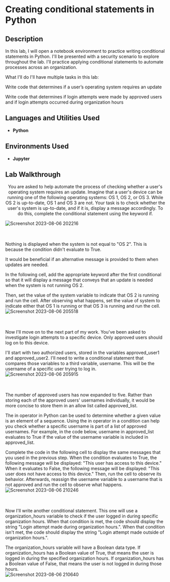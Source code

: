 # Creating conditional statements in Python




<h2>Description</h2>
In this lab, I will open a notebook environment to practice writing conditional statements in Python. I'll be presented with a security scenario to explore throughout the lab. I'll practice applying conditional statements to automate processes across an organization.

What I'll do
I'll have multiple tasks in this lab:

Write code that determines if a user’s operating system requires an update

Write code that determines if login attempts were made by approved users and if login attempts occurred during organization hours
<br />


<h2>Languages and Utilities Used</h2>

- <b>Python</b> 
  

<h2>Environments Used </h2>

- <b>Jupyter</b> 

<h2>Lab Walkthrough</h2>

<p align="center">
You are asked to help automate the process of checking whether a user's operating system requires an update. Imagine that a user's device can be running one of the following operating systems: OS 1, OS 2, or OS 3. While OS 2 is up-to-date, OS 1 and OS 3 are not. Your task is to check whether the user's system is up-to-date, and if it is, display a message accordingly. To do this, complete the conditional statement using the keyword if.  <br/>

  ![Screenshot 2023-08-06 202216](https://github.com/Aaron504/Creating-conditional-statements-in-Python/assets/141078110/0b053244-752a-4564-b336-79992ceefbf6)

<br />
<br />
Nothing is displayed when the system is not equal to "OS 2". This is because the condition didn't evaluate to True.

It would be beneficial if an alternative message is provided to them when updates are needed.

In the following cell, add the appropriate keyword after the first conditional so that it will display a message that conveys that an update is needed when the system is not running OS 2. 

Then, set the value of the system variable to indicate that OS 2 is running and run the cell. After observing what happens, set the value of system to indicate either that OS 1 is running or that OS 3 is running and run the cell.  <br/>
![Screenshot 2023-08-06 205518](https://github.com/Aaron504/Creating-conditional-statements-in-Python/assets/141078110/c1a0c104-b40a-4cd2-8647-15df926cba64)

<br />
<br />
Now I'll move on to the next part of my work. You've been asked to investigate login attempts to a specific device. Only approved users should log on to this device.

I'll start with two authorized users, stored in the variables approved_user1 and approved_user2. I'll need to write a conditional statement that compares those variables to a third variable, username. This will be the username of a specific user trying to log in. <br/>
![Screenshot 2023-08-06 205915](https://github.com/Aaron504/Creating-conditional-statements-in-Python/assets/141078110/45945111-6fd4-47bf-b5c4-8ef7a57f1276)

<br />
<br />
The number of approved users has now expanded to five. Rather than storing each of the approved users' usernames individually, it would be more concise to store them in an allow list called approved_list.

The in operator in Python can be used to determine whether a given value is an element of a sequence. Using the in operator in a condition can help you check whether a specific username is part of a list of approved usernames. For example, in the code below, username in approved_list evaluates to True if the value of the username variable is included in approved_list.

Complete the code in the following cell to display the same messages that you used in the previous step. When the condition evaluates to True, the following message will be displayed: "This user has access to this device." When it evaluates to False, the following message will be displayed: "This user does not have access to this device." Then, run the cell to observe its behavior. Afterwards, reassign the username variable to a username that is not approved and run the cell to observe what happens. <br/>
![Screenshot 2023-08-06 210246](https://github.com/Aaron504/Creating-conditional-statements-in-Python/assets/141078110/6d0bac4c-a59e-4514-bf6c-6ea58221899e)

<br />
<br />
 Now I'll write another conditional statement. This one will use a organization_hours variable to check if the user logged in during specific organization hours. When that condition is met, the code should display the string "Login attempt made during organization hours.". When that condition isn't met, the code should display the string "Login attempt made outside of organization hours.".

The organization_hours variable will have a Boolean data type. If organization_hours has a Boolean value of True, that means the user is logged in during the specified organization hours. If organization_hours has a Boolean value of False, that means the user is not logged in during those hours. <br/>
![Screenshot 2023-08-06 210640](https://github.com/Aaron504/Creating-conditional-statements-in-Python/assets/141078110/4542cb3a-150b-4cb7-9597-9ecffe30f342)


